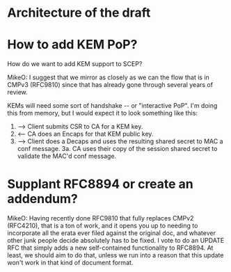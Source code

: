 # Architecture of the draft

# How to add KEM PoP?

How do we want to add KEM support to SCEP?

MikeO: I suggest that we mirror as closely as we can the flow that is in CMPv3 (RFC9810) since that has already gone through several years of review.

KEMs will need some sort of handshake -- or "interactive PoP".
I'm doing this from memory, but I would expect it to look something like this:

1. --> Client submits CSR to CA for a KEM key.
2. <-- CA does an Encaps for that KEM public key.
3. --> Client does a Decaps and uses the resulting shared secret to MAC a conf message.
3a. CA uses their copy of the session shared secret to validate the MAC'd conf message.


# Supplant RFC8894 or create an addendum?

MikeO: Having recently done RFC9810 that fully replaces CMPv2 (RFC4210), that is a ton of work, and it opens you up to needing to incorporate all the erata ever filed against the original doc, and whatever other junk people decide absolutely has to be fixed. I vote to do an UPDATE RFC that simply adds a new self-contained functionality to RFC8894. At least, we should aim to do that, unless we run into a reason that this update won't work in that kind of document format.
